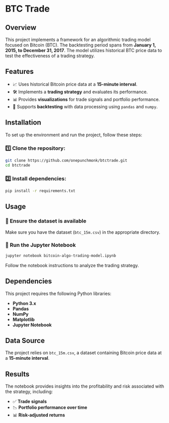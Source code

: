 # BTC Trade

## Overview
This project implements a framework for an algorithmic trading model focused on Bitcoin (BTC). The backtesting period spans from **January 1, 2015, to December 31, 2017**. The model utilizes historical BTC price data to test the effectiveness of a trading strategy.

## Features
- 📈 Uses historical Bitcoin price data at a **15-minute interval**.
- 🛠 Implements a **trading strategy** and evaluates its performance.
- 📊 Provides **visualizations** for trade signals and portfolio performance.
- 🔄 Supports **backtesting** with data processing using `pandas` and `numpy`.

## Installation
To set up the environment and run the project, follow these steps:

### 1️⃣ Clone the repository:
```sh
git clone https://github.com/onepunchmonk/btctrade.git
cd btctrade
```

### 2️⃣ Install dependencies:
```sh
pip install -r requirements.txt
```

## Usage
### 📂 Ensure the dataset is available
Make sure you have the dataset (`btc_15m.csv`) in the appropriate directory.

### 📜 Run the Jupyter Notebook
```sh
jupyter notebook bitcoin-algo-trading-model.ipynb
```

Follow the notebook instructions to analyze the trading strategy.

## Dependencies
This project requires the following Python libraries:
- **Python 3.x**
- **Pandas**
- **NumPy**
- **Matplotlib**
- **Jupyter Notebook**

## Data Source
The project relies on `btc_15m.csv`, a dataset containing Bitcoin price data at a **15-minute interval**.

## Results
The notebook provides insights into the profitability and risk associated with the strategy, including:
- ✅ **Trade signals**
- 📉 **Portfolio performance over time**
- 📊 **Risk-adjusted returns**
